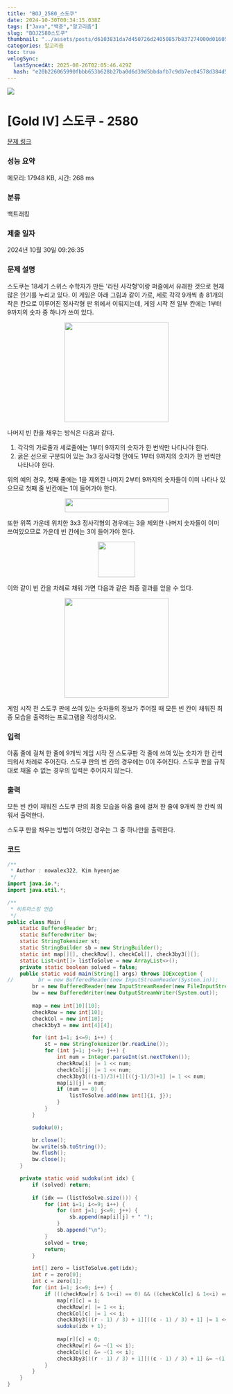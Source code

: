 ```yaml
---
title: "BOJ_2580_스도쿠"
date: 2024-10-30T00:34:15.038Z
tags: ["Java","백준","알고리즘"]
slug: "BOJ2580스도쿠"
thumbnail: "../assets/posts/d6103831da7d450726d24050857b837274000d01605a3be5832e83be10829439.png"
categories: 알고리즘
toc: true
velogSync:
  lastSyncedAt: 2025-08-26T02:05:46.429Z
  hash: "e20b226065990fbbb653b628b27ba0d6d39d5bbdafb7c9db7ec04578d384d5df"
---
```


![](/assets/posts/d6103831da7d450726d24050857b837274000d01605a3be5832e83be10829439.png)

# [Gold IV] 스도쿠 - 2580 

[문제 링크](https://www.acmicpc.net/problem/2580) 

### 성능 요약

메모리: 17948 KB, 시간: 268 ms

### 분류

백트래킹

### 제출 일자

2024년 10월 30일 09:26:35

### 문제 설명

<p>스도쿠는 18세기 스위스 수학자가 만든 '라틴 사각형'이랑 퍼즐에서 유래한 것으로 현재 많은 인기를 누리고 있다. 이 게임은 아래 그림과 같이 가로, 세로 각각 9개씩 총 81개의 작은 칸으로 이루어진 정사각형 판 위에서 이뤄지는데, 게임 시작 전 일부 칸에는 1부터 9까지의 숫자 중 하나가 쓰여 있다.</p>

<p style="text-align: center;"><img alt="" src="https://upload.acmicpc.net/508363ac-0289-4a92-a639-427b10d66633/-/preview/" style="width: 240px; height: 230px;"></p>

<p>나머지 빈 칸을 채우는 방식은 다음과 같다.</p>

<ol>
	<li>각각의 가로줄과 세로줄에는 1부터 9까지의 숫자가 한 번씩만 나타나야 한다.</li>
	<li>굵은 선으로 구분되어 있는 3x3 정사각형 안에도 1부터 9까지의 숫자가 한 번씩만 나타나야 한다.</li>
</ol>

<p>위의 예의 경우, 첫째 줄에는 1을 제외한 나머지 2부터 9까지의 숫자들이 이미 나타나 있으므로 첫째 줄 빈칸에는 1이 들어가야 한다.</p>

<p style="text-align: center;"><img alt="" src="https://upload.acmicpc.net/38e505c6-0452-4a56-b01c-760c85c6909b/-/preview/" style="width: 239px; height: 32px;"></p>

<p>또한 위쪽 가운데 위치한 3x3 정사각형의 경우에는 3을 제외한 나머지 숫자들이 이미 쓰여있으므로 가운데 빈 칸에는 3이 들어가야 한다.</p>

<p style="text-align: center;"><img alt="" src="https://upload.acmicpc.net/89873d9d-56ae-44f7-adb2-bd5d7e243016/-/preview/" style="width: 86px; height: 82px;"></p>

<p>이와 같이 빈 칸을 차례로 채워 가면 다음과 같은 최종 결과를 얻을 수 있다.</p>

<p style="text-align: center;"><img alt="" src="https://upload.acmicpc.net/fe68d938-770d-46ea-af71-a81076bc3963/-/preview/" style="width: 240px; height: 230px;"></p>

<p>게임 시작 전 스도쿠 판에 쓰여 있는 숫자들의 정보가 주어질 때 모든 빈 칸이 채워진 최종 모습을 출력하는 프로그램을 작성하시오.</p>

### 입력 

 <p>아홉 줄에 걸쳐 한 줄에 9개씩 게임 시작 전 스도쿠판 각 줄에 쓰여 있는 숫자가 한 칸씩 띄워서 차례로 주어진다. 스도쿠 판의 빈 칸의 경우에는 0이 주어진다. 스도쿠 판을 규칙대로 채울 수 없는 경우의 입력은 주어지지 않는다.</p>

### 출력 

 <p>모든 빈 칸이 채워진 스도쿠 판의 최종 모습을 아홉 줄에 걸쳐 한 줄에 9개씩 한 칸씩 띄워서 출력한다.</p>

<p>스도쿠 판을 채우는 방법이 여럿인 경우는 그 중 하나만을 출력한다.</p>


### 코드
```java
/**
 * Author : nowalex322, Kim hyeonjae
 */
import java.io.*;
import java.util.*;

/**
 * 비트마스킹 연습
 */
public class Main {
	static BufferedReader br;
	static BufferedWriter bw;
    static StringTokenizer st;
	static StringBuilder sb = new StringBuilder();
	static int map[][], checkRow[], checkCol[], check3by3[][];
    static List<int[]> listToSolve = new ArrayList<>();
    private static boolean solved = false;
    public static void main(String[] args) throws IOException {
//        br = new BufferedReader(new InputStreamReader(System.in));
        br = new BufferedReader(new InputStreamReader(new FileInputStream("input.txt")));
        bw = new BufferedWriter(new OutputStreamWriter(System.out));
        
        map = new int[10][10];
        checkRow = new int[10];
        checkCol = new int[10];
        check3by3 = new int[4][4];

        for (int i=1; i<=9; i++) {
            st = new StringTokenizer(br.readLine());
            for (int j=1; j<=9; j++) {
                int num = Integer.parseInt(st.nextToken());
                checkRow[i] |= 1 << num;
                checkCol[j] |= 1 << num;
                check3by3[((i-1)/3)+1][((j-1)/3)+1] |= 1 << num;
                map[i][j] = num;
                if (num == 0) {
                	listToSolve.add(new int[]{i, j});
                }
            }
        }

        sudoku(0);

        br.close();
        bw.write(sb.toString());
        bw.flush();
        bw.close();
    }

    private static void sudoku(int idx) {
        if (solved) return;
        
        if (idx == (listToSolve.size())) {
            for (int i=1; i<=9; i++) {
                for (int j=1; j<=9; j++) {
                    sb.append(map[i][j] + " ");
                }
                sb.append("\n");
            }
            solved = true;
            return;
        }

        int[] zero = listToSolve.get(idx);
        int r = zero[0];
        int c = zero[1];
        for (int i=1; i<=9; i++) {
            if (((checkRow[r] & 1<<i) == 0) && ((checkCol[c] & 1<<i) == 0) && ((check3by3[((r-1)/3)+1][((c-1)/3)+1] & 1<<i) == 0)) {
                map[r][c] = i;
                checkRow[r] |= 1 << i;
                checkCol[c] |= 1 << i;
                check3by3[((r - 1) / 3) + 1][((c - 1) / 3) + 1] |= 1 << i;
                sudoku(idx + 1);
                
                map[r][c] = 0;
                checkRow[r] &= ~(1 << i);
                checkCol[c] &= ~(1 << i);
                check3by3[((r - 1) / 3) + 1][((c - 1) / 3) + 1] &= ~(1 << i);
            }
        }
    }
}
```